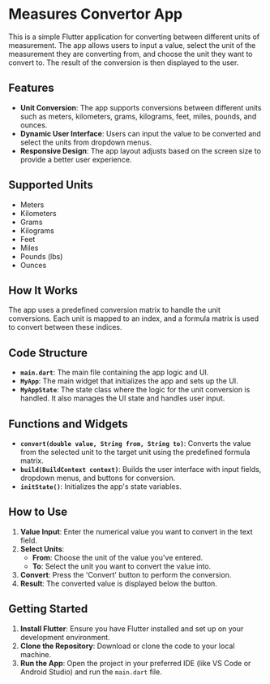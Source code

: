 # Measures Convertor App

This is a simple Flutter application for converting between different units of measurement. The app allows users to input a value, select the unit of the measurement they are converting from, and choose the unit they want to convert to. The result of the conversion is then displayed to the user.

## Features

- **Unit Conversion**: The app supports conversions between different units such as meters, kilometers, grams, kilograms, feet, miles, pounds, and ounces.
- **Dynamic User Interface**: Users can input the value to be converted and select the units from dropdown menus.
- **Responsive Design**: The app layout adjusts based on the screen size to provide a better user experience.

## Supported Units

- Meters
- Kilometers
- Grams
- Kilograms
- Feet
- Miles
- Pounds (lbs)
- Ounces

## How It Works

The app uses a predefined conversion matrix to handle the unit conversions. Each unit is mapped to an index, and a formula matrix is used to convert between these indices.

## Code Structure

- **`main.dart`**: The main file containing the app logic and UI.
- **`MyApp`**: The main widget that initializes the app and sets up the UI.
- **`MyAppState`**: The state class where the logic for the unit conversion is handled. It also manages the UI state and handles user input.

## Functions and Widgets

- **`convert(double value, String from, String to)`**: Converts the value from the selected unit to the target unit using the predefined formula matrix.
- **`build(BuildContext context)`**: Builds the user interface with input fields, dropdown menus, and buttons for conversion.
- **`initState()`**: Initializes the app's state variables.

## How to Use

1. **Value Input**: Enter the numerical value you want to convert in the text field.
2. **Select Units**:
    - **From**: Choose the unit of the value you've entered.
    - **To**: Select the unit you want to convert the value into.
3. **Convert**: Press the 'Convert' button to perform the conversion.
4. **Result**: The converted value is displayed below the button.

## Getting Started

1. **Install Flutter**: Ensure you have Flutter installed and set up on your development environment.
2. **Clone the Repository**: Download or clone the code to your local machine.
3. **Run the App**: Open the project in your preferred IDE (like VS Code or Android Studio) and run the `main.dart` file.